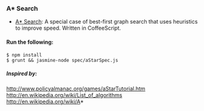 ### A* Search

+ [A* Search](http://en.wikipedia.org/wiki/A*): A special case of best-first graph search that uses heuristics to improve speed.  Written in CoffeeScript.

#### Run the following:

```
$ npm install
$ grunt && jasmine-node spec/aStarSpec.js
```

##### Inspired by:
http://www.policyalmanac.org/games/aStarTutorial.htm
http://en.wikipedia.org/wiki/List_of_algorithms
http://en.wikipedia.org/wiki/A*

